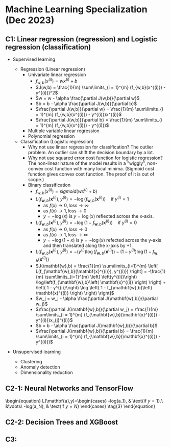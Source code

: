 # Machine Learning Specialization (Dec 2023)

## C1: Linear regression (regression) and Logistic regression (classification)

- Supervised learning
  - Regression (Linear regression)
    - Univariate linear regression
      - $f_{w,b}(x^{(i)}) = wx^{(i)} + b$
      - $J(w,b) = \frac{1}{m} \sum\limits_{i = 1}^{m} (f_{w,b}(x^{(i)}) - y^{(i)})^2$
      - $w = w - \alpha \frac{\partial J(w,b)}{\partial w}$
      - $b = b - \alpha \frac{\partial J(w,b)}{\partial b}$
      - $\frac{\partial J(w,b)}{\partial w} = \frac{1}{m} \sum\limits_{i = 1}^{m} (f_{w,b}(x^{(i)}) - y^{(i)})x^{(i)}$
      - $\frac{\partial J(w,b)}{\partial b} = \frac{1}{m} \sum\limits_{i = 1}^{m} (f_{w,b}(x^{(i)}) - y^{(i)})$
    - Multiple variable linear regression
    - Polynomial regression
  - Classification (Logistic regression)
    - Why not use linear regression for classification? The outlier problem. An outlier can shift the decision boundary by a lot.
    - Why not use squared error cost function for logistic regression? The non-linear nature of the model results in a "wiggly", non-convex cost function with many local minima. (Sigmoid cost function gives convex cost function. The proof of it is out of scope.)
    - Binary classification
      - $f_{w,b}(x^{(i)}) = sigmoid(wx^{(i)} + b )$
      - $L(f_{\mathbf{w},b}(\mathbf{x}^{(i)}), y^{(i)}) = -\log\left(f_{\mathbf{w},b}\left( \mathbf{x}^{(i)} \right) \right) \quad \text{if } y^{(i)}=1$
        - $\text{as } f(x) \to 0, \text{loss} \to \infty$
        - $\text{as } f(x) \to 1, \text{loss} \to 0$
        - $y=-\log(x)$ is $y=\log(x)$ reflected across the x-axis.
      - $L(f_{\mathbf{w},b}(\mathbf{x}^{(i)}), y^{(i)}) = -\log \left( 1 - f_{\mathbf{w},b}\left( \mathbf{x}^{(i)} \right) \right) \quad \text{if } y^{(i)}=0$
        - $\text{as } f(x) \to 0, \text{loss} \to 0$
        - $\text{as } f(x) \to 1, \text{loss} \to \infty$
        - $y=-\log(1-x)$ is $y=-\log(x)$ refected across the y-axis and then translated along the x-axis by +1.
      - $L(f_{\mathbf{w},b}(\mathbf{x}^{(i)}), y^{(i)}) = -\left(y^{(i)}\right) \log\left(f_{\mathbf{w},b}\left( \mathbf{x}^{(i)} \right) \right) - \left( 1 - y^{(i)}\right) \log \left( 1 - f_{\mathbf{w},b}\left( \mathbf{x}^{(i)} \right) \right)$
      - $J(\mathbf{w},b) = \frac{1}{m} \sum\limits_{i=1}^{m} \left[ L(f_{\mathbf{w},b}(\mathbf{x}^{(i)}), y^{(i)}) \right] = -\frac{1}{m} \sum\limits_{i=1}^{m} \left[ \left(y^{(i)}\right) \log\left(f_{\mathbf{w},b}\left( \mathbf{x}^{(i)} \right) \right) + \left( 1 - y^{(i)}\right) \log \left( 1 - f_{\mathbf{w},b}\left( \mathbf{x}^{(i)} \right) \right) \right]$
      - $w_j = w_j -  \alpha \frac{\partial J(\mathbf{w},b)}{\partial w_j}$
      - $\frac{\partial J(\mathbf{w},b)}{\partial w_j} = \frac{1}{m} \sum\limits_{i = 1}^{m} (f_{\mathbf{w},b}(\mathbf{x}^{(i)}) - y^{(i)})x_{j}^{(i)}$
      - $b = b -  \alpha \frac{\partial J(\mathbf{w},b)}{\partial b}$
      - $\frac{\partial J(\mathbf{w},b)}{\partial b} = \frac{1}{m} \sum\limits_{i = 1}^{m} (f_{\mathbf{w},b}(\mathbf{x}^{(i)}) - y^{(i)})$

- Unsupervised learning
  - Clustering
  - Anomaly detection
  - Dimensionality reduction


## C2-1: Neural Networks and TensorFlow

\begin{equation}
  L(\mathbf{a},y)=\begin{cases}
    -log(a_1), & \text{if $y=1$}.\\
        &\vdots\\
     -log(a_N), & \text{if $y=N$}
  \end{cases} \tag{3}
\end{equation}

## C2-2: Decision Trees and XGBoost

## C3: 
